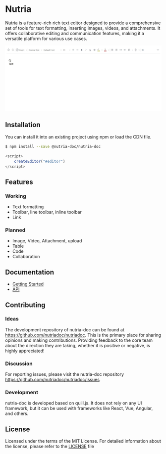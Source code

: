 # Nutria

Nutria is a feature-rich rich text editor designed to provide a comprehensive set of tools for text formatting, inserting images, videos, and attachments. It offers collaborative editing and communication features, making it a versatile platform for various use cases.

![Demo](./docs/assets/demo.png)

## Installation

You can install it into an existing project using npm or load the CDN file.

```bash
$ npm install --save @nutria-doc/nutria-doc
```

```javascript
<script>
    createEditor("#editor")
</script>
```

## Features

### Working
- Text formatting
- Toolbar, line toolbar, inline toolbar
- Link

### Planned
- Image, Video, Attachment, upload
- Table
- Code
- Collaboration

## Documentation

- [Getting Started](https://nutria-doc.github.io/nutria-doc/)
- [API](https://nutria-doc.github.io/nutria-doc/api/)

## Contributing

### Ideas

The development repository of nutria-doc can be found at https://github.com/nutriadoc/nutriadoc. This is the primary place for sharing opinions and making contributions. Providing feedback to the core team about the direction they are taking, whether it is positive or negative, is highly appreciated!

### Discussion

For reporting issues, please visit the nutria-doc repository https://github.com/nutriadoc/nutriadoc/issues

### Development

nutria-doc is developed based on quill.js. It does not rely on any UI framework, but it can be used with frameworks like React, Vue, Angular, and others.

## License

Licensed under the terms of the MIT License. For detailed information about the license, please refer to the [LICENSE](LICENSE) file 